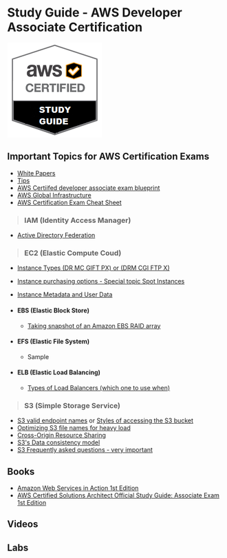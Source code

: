 
# Study Guide - AWS Developer Associate Certification

[img1]: StudyGuideAWS.png "devcert"
![Developer Associate Logo][img1]

## Important Topics for AWS Certification Exams

* [White Papers](https://aws.amazon.com/whitepapers/)
* [Tips](https://read.acloud.guru/what-you-need-to-get-aws-certified-5937e613b10f)
* [AWS Certiifed developer associate exam blueprint](https://d0.awsstatic.com/training-and-certification/docs-dev-associate/AWS_certified_developer_associate_blueprint.pdf)
* [AWS Global Infrastructure](https://aws.amazon.com/about-aws/global-infrastructure/)
* [AWS Certification Exam Cheat Sheet](http://jayendrapatil.com/tag/cheat-sheet/)

> ### IAM (Identity Access Manager)

* [Active Directory Federation](https://aws.amazon.com/blogs/security/tag/saml/)

> ### EC2 (Elastic Compute Coud)

* [Instance Types (DR MC GIFT PX) or (DRM CGI FTP X)](http://docs.aws.amazon.com/AWSEC2/latest/UserGuide/instance-types.html?shortFooter=true)
* [Instance purchasing options - Special topic Spot Instances](http://docs.aws.amazon.com/AWSEC2/latest/UserGuide/instance-purchasing-options.html?shortFooter=true)
* [Instance Metadata and User Data](http://docs.aws.amazon.com/AWSEC2/latest/UserGuide/ec2-instance-metadata.html)

* #### EBS (Elastic Block Store)
    * [Taking snapshot of an Amazon EBS RAID array](https://aws.amazon.com/premiumsupport/knowledge-center/snapshot-ebs-raid-array/)
* #### EFS (Elastic File System)
    * Sample
* #### ELB (Elastic Load Balancing)
    * [Types of Load Balancers (which one to use when)](https://aws.amazon.com/elasticloadbalancing/faqs/)

> ### S3 (Simple Storage Service)

* [S3 valid endpoint names](http://docs.aws.amazon.com/general/latest/gr/rande.html#s3_region) or [Styles of accessing the S3 bucket](http://docs.aws.amazon.com/AmazonS3/latest/dev/UsingBucket.html#access-bucket-intro)
* [Optimizing S3 file names for heavy load](http://docs.aws.amazon.com/AmazonS3/latest/dev/request-rate-perf-considerations.html)
* [Cross-Origin Resource Sharing](http://docs.aws.amazon.com/AmazonS3/latest/dev/cors.html)
* [S3's Data consistency model](http://jayendrapatil.com/aws-s3-data-consistency-model/)
* [S3 Frequently asked questions - very important](https://aws.amazon.com/s3/faqs/)


## Books

* [Amazon Web Services in Action 1st Edition](https://www.amazon.com/Amazon-Services-Action-Andreas-Wittig/dp/1617292885/ref=sr_1_4?s=books&ie=UTF8&qid=1506368843&sr=1-4&keywords=aws+developer+associate)
* [AWS Certified Solutions Architect Official Study Guide: Associate Exam 1st Edition](https://www.amazon.com/Certified-Solutions-Architect-Official-Study/dp/1119138558/)

## Videos

## Labs



```python

```
